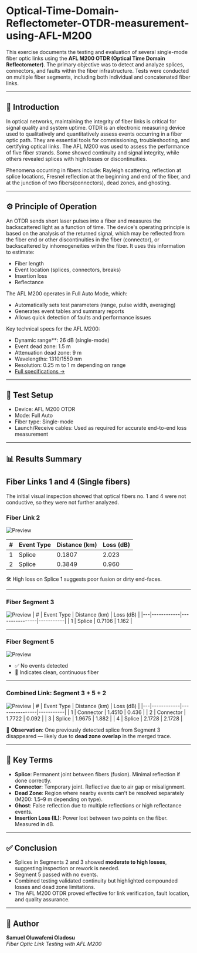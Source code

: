 # Optical-Time-Domain-Reflectometer-OTDR-measurement-using-AFL-M200
This exercise documents the testing and evaluation of several single-mode fiber optic links using the **AFL M200 OTDR (Optical Time Domain Reflectometer)**. The primary objective was to detect and analyze splices, connectors, and faults within the fiber infrastructure. Tests were conducted on multiple fiber segments, including both individual and concatenated fiber links.

---

## 🧠 Introduction

In optical networks, maintaining the integrity of fiber links is critical for signal quality and system uptime. OTDR is an electronic measuring device used to
qualitatively and quantitatively assess events occurring in a fiber optic path. They are essential tools for commissioning, troubleshooting, and certifying optical links. The AFL M200 was used to assess the performance of five fiber strands. Some showed continuity and signal integrity, while others revealed splices with high losses or discontinuities.

Phenomena occurring in fibers include: Rayleigh scattering, reflection at splice locations, Fresnel reflection at the beginning and end of the fiber, and at the junction of two fibers(connectors), dead zones, and ghosting. 

---

## ⚙️ Principle of Operation

An OTDR sends short laser pulses into a fiber and measures the backscattered light as a function of time. The device's operating principle is based on the analysis of the returned signal, which may be reflected from the fiber end or other discontinuities in the fiber (connector), or backscattered by inhomogeneities within the fiber. It uses this information to estimate:
- Fiber length
- Event location (splices, connectors, breaks)
- Insertion loss
- Reflectance

The AFL M200 operates in Full Auto Mode, which:
- Automatically sets test parameters (range, pulse width, averaging)
- Generates event tables and summary reports
- Allows quick detection of faults and performance issues

Key technical specs for the AFL M200:
- Dynamic range**: 26 dB (single-mode)
- Event dead zone: 1.5 m
- Attenuation dead zone: 9 m
- Wavelengths: 1310/1550 nm
- Resolution: 0.25 m to 1 m depending on range
- [Full specifications →](https://f00.psgsm.net/p/835813/AFL-M200-OTDR-User-Manual.pdf)

---

## 🔧 Test Setup

- Device: AFL M200 OTDR
- Mode: Full Auto
- Fiber type: Single-mode
- Launch/Receive cables: Used as required for accurate end-to-end loss measurement

---

## 📊 Results Summary

## Fiber Links 1 and 4 (Single fibers)
The initial visual inspection showed that optical fibers no. 1 and 4 were not conductive, so they were not further analyzed.

### Fiber Link 2

![Preview](https://github.com/samueloladosu37/Optical-Time-Domain-Reflectometer-OTDR-measurement-using-AFL-M200-/blob/main/Fiber%20Link%202.png)

| # | Event Type | Distance (km) | Loss (dB) |
|---|------------|----------------|-----------|
| 1 | Splice     | 0.1807         | 2.023     |
| 2 | Splice     | 0.3849         | 0.960     |

🛠️ High loss on Splice 1 suggests poor fusion or dirty end-faces.

---

### Fiber Segment 3
![Preview](https://github.com/samueloladosu37/Optical-Time-Domain-Reflectometer-OTDR-measurement-using-AFL-M200-/blob/main/Fiber%20Link%203.png)
| # | Event Type | Distance (km) | Loss (dB) |
|---|------------|----------------|-----------|
| 1 | Splice     | 0.7106         | 1.162     |

---

### Fiber Segment 5
![Preview](https://github.com/samueloladosu37/Optical-Time-Domain-Reflectometer-OTDR-measurement-using-AFL-M200-/blob/main/FIber%20Link%205.png)

- ✅ No events detected
- 🧪 Indicates clean, continuous fiber

---

### Combined Link: Segment 3 + 5 + 2
![Preview](https://github.com/samueloladosu37/Optical-Time-Domain-Reflectometer-OTDR-measurement-using-AFL-M200-/blob/main/Fiber%20Link%202.png)
| # | Event Type | Distance (km) | Loss (dB) |
|---|------------|----------------|-----------|
| 1 | Connector  | 1.4510         | 0.436     |
| 2 | Connector  | 1.7722         | 0.092     |
| 3 | Splice     | 1.9675         | 1.882     |
| 4 | Splice     | 2.1728         | 2.1728    |

🧭 **Observation**: One previously detected splice from Segment 3 disappeared — likely due to **dead zone overlap** in the merged trace.

---

## 🧩 Key Terms

- **Splice**: Permanent joint between fibers (fusion). Minimal reflection if done correctly.
- **Connector**: Temporary joint. Reflective due to air gap or misalignment.
- **Dead Zone**: Region where nearby events can’t be resolved separately (M200: 1.5–9 m depending on type).
- **Ghost**: False reflection due to multiple reflections or high reflectance events.
- **Insertion Loss (IL)**: Power lost between two points on the fiber. Measured in dB.

---

## ✅ Conclusion

- Splices in Segments 2 and 3 showed **moderate to high losses**, suggesting inspection or rework is needed.
- Segment 5 passed with no events.
- Combined testing validated continuity but highlighted compounded losses and dead zone limitations.
- The AFL M200 OTDR proved effective for link verification, fault location, and quality assurance.

---

## 📍 Author

**Samuel Oluwafemi Oladosu**  
*Fiber Optic Link Testing with AFL M200*
